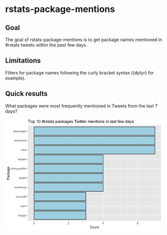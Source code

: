 
<!-- README.md is generated from README.Rmd. Please edit that file -->

# rstats-package-mentions

<!-- badges: start -->
<!-- badges: end -->

## Goal

The goal of rstats-package-mentions is to get package names mentioned in
\#rstats tweets within the past few days.

## Limitations

Filters for package names following the curly bracket syntax ({dplyr}
for example).

## Quick results

What packages were most frequently mentioned in Tweets from the last 7
days?

![](README_files/figure-gfm/freq-1.png)<!-- -->
